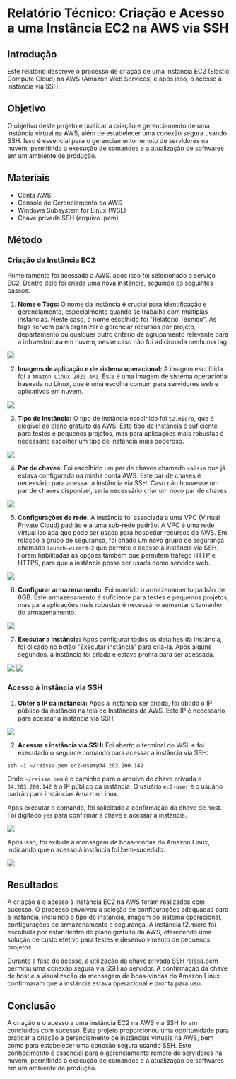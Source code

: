 # Relatório Técnico: Criação e Acesso a uma Instância EC2 na AWS via SSH

## Introdução

Este relatório descreve o processo de criação de uma instância EC2 (Elastic Compute Cloud) na AWS (Amazon Web Services) e após isso, o acesso à instância via SSH.

## Objetivo

O objetivo deste projeto é praticar a criação e gerenciamento de uma instância virtual na AWS, além de estabelecer uma conexão segura usando SSH. Isso é essencial para o gerenciamento remoto de servidores na nuvem, permitindo a execução de comandos e a atualização de softwares em um ambiente de produção.

## Materiais

- Conta AWS
- Console de Gerenciamento da AWS
- Windows Subsystem for Linux (WSL)
- Chave privada SSH (arquivo .pem)

## Método

### Criação da Instância EC2

Primeiramente foi acessada a AWS, após isso foi selecionado o serviço EC2. Dentro dele foi criada uma nova instância, seguindo os seguintes passos:

1. **Nome e Tags:** O nome da instância é crucial para identificação e gerenciamento, especialmente quando se trabalha com múltiplas instâncias. Neste caso, o nome escolhido foi "Relatório Técnico". As tags servem para organizar e gerenciar recursos por projeto, departamento ou qualquer outro critério de agrupamento relevante para a infraestrutura em nuvem, nesse caso não foi adicionada nenhuma tag.

<img src="./imagens/image.png">

2. **Imagens de aplicação e de sistema operacional:** A imagem escolhida foi a `Amazon Linux 2023 AMI`. Esta é uma imagem de sistema operacional baseada no Linux, que é uma escolha comum para servidores web e aplicativos em nuvem.

<img src="./imagens/image%20(1).png">

3. **Tipo de Instância:** O tipo de instância escolhido foi `t2.micro`, que é elegível ao plano gratuito da AWS. Este tipo de instância é suficiente para testes e pequenos projetos, mas para aplicações mais robustas é necessário escolher um tipo de instância mais poderoso.

<img src="./imagens/image%20(2).png">

4. **Par de chaves:** Foi escolhido um par de chaves chamado `raissa` que já estava configurado na minha conta AWS. Este par de chaves é necessário para acessar a instância via SSH. Caso não houvesse um par de chaves disponível, seria necessário criar um novo par de chaves.

<img src="./imagens/image%20(3).png">

5. **Configurações de rede:** A instância foi associada a uma VPC (Virtual Private Cloud) padrão e a uma sub-rede padrão. A VPC é uma rede virtual isolada que pode ser usada para hospedar recursos da AWS. Em relação à grupo de segurança, foi criado um novo grupo de segurança chamado `launch-wizard-2` que permite o acesso à instância via SSH. Foram habilitadas as opções também que permitem tráfego HTTP e HTTPS, para que a instância possa ser usada como servidor web.

<img src="./imagens/image%20(4).png">

6. **Configurar armazenamento:** Foi mantido o armazenamento padrão de 8GB. Este armazenamento é suficiente para testes e pequenos projetos, mas para aplicações mais robustas é necessário aumentar o tamanho do armazenamento.

<img src="./imagens/image%20(5).png">

7. **Executar a instância:** Após configurar todos os detalhes da instância, foi clicado no botão "Executar instância" para criá-la. Após alguns segundos, a instância foi criada e estava pronta para ser acessada.

<img src="./imagens/image%20(6).png">
<img src="./imagens/image%20(7).png">

### Acesso à Instância via SSH

1. **Obter o IP da instância:** Após a instância ser criada, foi obtido o IP público da instância na tela de Instâncias da AWS. Este IP é necessário para acessar a instância via SSH.

<img src="./imagens/image%20(8).png">

2. **Acessar a instância via SSH:** Foi aberto o terminal do WSL e foi executado o seguinte comando para acessar a instância via SSH:
  
```ssh -i ~/raissa.pem ec2-user@34.203.200.142```

Onde `~/raissa.pem` é o caminho para o arquivo de chave privada e `34.203.200.142` é o IP público da instância. O usuário `ec2-user` é o usuário padrão para instâncias Amazon Linux.

Após executar o comando, foi solicitado a confirmação da chave de host. Foi digitado `yes` para confirmar a chave e acessar a instância.

<img src="./imagens/image%20(10).png">

Após isso, foi exibida a mensagem de boas-vindas do Amazon Linux, indicando que o acesso à instância foi bem-sucedido.

<img src="./imagens/image%20(9).png">

## Resultados


A criação e o acesso à instância EC2 na AWS foram realizados com sucesso. O processo envolveu a seleção de configurações adequadas para a instância, incluindo o tipo de instância, imagem do sistema operacional, configurações de armazenamento e segurança. A instância t2.micro foi escolhida por estar dentro do plano gratuito da AWS, oferecendo uma solução de custo efetivo para testes e desenvolvimento de pequenos projetos.

Durante a fase de acesso, a utilização da chave privada SSH raissa.pem permitiu uma conexão segura via SSH ao servidor. A confirmação da chave de host e a visualização da mensagem de boas-vindas do Amazon Linux confirmaram que a instância estava operacional e pronta para uso.

## Conclusão

A criação e o acesso a uma instância EC2 na AWS via SSH foram concluídos com sucesso. Este projeto proporcionou uma oportunidade para praticar a criação e gerenciamento de instâncias virtuais na AWS, bem como para estabelecer uma conexão segura usando SSH. Este conhecimento é essencial para o gerenciamento remoto de servidores na nuvem, permitindo a execução de comandos e a atualização de softwares em um ambiente de produção.